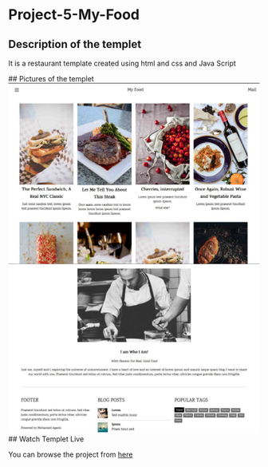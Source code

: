 ﻿# Project-5-My-Food
 ## Description of the templet
 <P>  It is a restaurant template created using html and css and Java Script  </P>
 ## Pictures of the templet
<img src="https://github.com/MuhammadAgami/Project-5-My-Food/blob/main/image1.jpg" alt="the image 1">
<br>
<img src="https://github.com/MuhammadAgami/Project-5-My-Food/blob/main/image2.jpg" alt="the image 2">
## Watch Templet Live
<P>You can browse the project from <a href="https://muhammadagami.github.io/Project-5-My-Food/">here</a></P>

